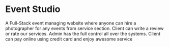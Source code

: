 # Event Studio

A Full-Stack event managing website where anyone can hire a photographer for any events from service section. Client can write a review or rate our services. Admin has the full control all over the systems. Client can pay online using credit card and enjoy awesome service
